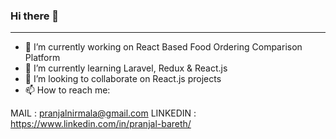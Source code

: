 ### Hi there 👋

<!--
**pranjalbareth/pranjalbareth** is a ✨ _special_ ✨ repository because its `README.md` (this file) appears on your GitHub profile.
-->
_________________________________________________________________________________________________________________________________________________________

- 🔭 I’m currently working on React Based Food Ordering Comparison Platform
- 🌱 I’m currently learning Laravel, Redux & React.js
- 👯 I’m looking to collaborate on React.js projects
- 📫 How to reach me: 

 MAIL : pranjalnirmala@gmail.com
 LINKEDIN : https://www.linkedin.com/in/pranjal-bareth/
